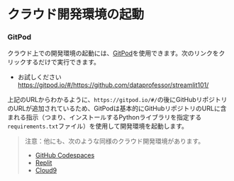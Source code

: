 # クラウド開発環境の起動

### GitPod

クラウド上での開発環境の起動には、[GitPod](https://www.gitpod.io/)を使用できます。次のリンクをクリックするだけで実行できます。

- お試しください  https://gitpod.io/#/https://github.com/dataprofessor/streamlit101/

上記のURLからわかるように、`https://gitpod.io/#/`の後にGitHubリポジトリのURLが追加されているため、GitPodは基本的にGitHubリポジトリのURLに含まれる指示（つまり、インストールするPythonライブラリを指定する`requirements.txt`ファイル）を使用して開発環境を起動します。

> 注意：他にも、次のような同様のクラウド開発環境があります。
> 
> - [GitHub Codespaces](https://docs.github.com/en/codespaces/setting-up-your-project-for-codespaces/setting-up-your-python-project-for-codespaces)
> - [Replit](https://replit.com/)
> - [Cloud9](https://aws.amazon.com/cloud9/)